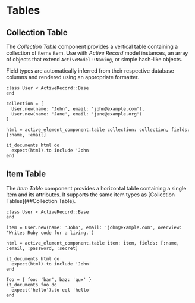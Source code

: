 # Tables

## Collection Table

The _Collection Table_ component provides a vertical table containing a collection of items item. Use with _Active Record_ model instances, an array of objects that extend `ActiveModel::Naming`, or simple hash-like objects.

Field types are automatically inferred from their respective database columns and rendered using an appropriate formatter.

```rspec:html
class User < ActiveRecord::Base
end

collection = [
  User.new(name: 'John', email: 'john@example.com'),
  User.new(name: 'Jane', email: 'jane@example.org')
]

html = active_element_component.table collection: collection, fields: [:name, :email]

it_documents html do
  expect(html).to include 'John'
end
```

## Item Table

The _Item Table_ component provides a horizontal table containing a single item and its attributes. It supports the same item types as [Collection Tables](##Collection Table).

```rspec:html
class User < ActiveRecord::Base
end

item = User.new(name: 'John', email: 'john@example.com', overview: 'Writes Ruby code for a living.')

html = active_element_component.table item: item, fields: [:name, :email, :password, :secret]

it_documents html do
  expect(html).to include 'John'
end
```

```rspec
foo = { foo: 'bar', baz: 'qux' }
it_documents foo do
  expect('hello').to eql 'hello'
end
```
